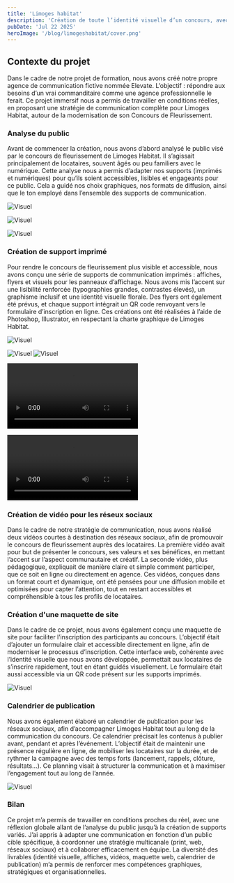 ```yaml
---
title: 'Limoges habitat'
description: 'Création de toute l’identité visuelle d’un concours, avec justification des choix graphiques'
pubDate: 'Jul 22 2025'
heroImage: '/blog/limogeshabitat/cover.png'
---
```


## Contexte du projet

Dans le cadre de notre projet de formation, nous avons créé notre propre agence de communication fictive nommée Elevate. L’objectif : répondre aux besoins d’un vrai commanditaire comme une agence professionnelle le ferait. Ce projet immersif nous a permis de travailler en conditions réelles, en proposant une stratégie de communication complète pour Limoges Habitat, autour de la modernisation de son Concours de Fleurissement.


### Analyse du public

Avant de commencer la création, nous avons d’abord analysé le public visé par le concours de fleurissement de Limoges Habitat. Il s’agissait principalement de locataires, souvent âgés ou peu familiers avec le numérique. Cette analyse nous a permis d’adapter nos supports (imprimés et numériques) pour qu’ils soient accessibles, lisibles et engageants pour ce public. Cela a guidé nos choix graphiques, nos formats de diffusion, ainsi que le ton employé dans l’ensemble des supports de communication.
<div class=" flex gap-5 mt-5 mb-10">

![Visuel](/blog/limogeshabitat/user1.png)

![Visuel](/blog/limogeshabitat/user2.png)

![Visuel](/blog/limogeshabitat/user3.png)

</div>

<section class="flex flex-col lg:flex-row my-10 gap-5 justify-center items-center">
<div class="w-full lg:w-1/2 " >

### Création de support imprimé

Pour rendre le concours de fleurissement plus visible et accessible, nous avons conçu une série de supports de communication imprimés : affiches, flyers et visuels pour les panneaux d’affichage. Nous avons mis l’accent sur une lisibilité renforcée (typographies grandes, contrastes élevés), un graphisme inclusif et une identité visuelle florale. Des flyers ont également été prévus, et chaque support intégrait un QR code renvoyant vers le formulaire d’inscription en ligne. Ces créations ont été réalisées à l’aide de Photoshop, Illustrator, en respectant la charte graphique de Limoges Habitat.

</div>

<div class="w-full lg:w-1/2 flex items-center">

![Visuel](/blog/limogeshabitat/Affiche1.jpg)

![Visuel](/blog/limogeshabitat/Affiche2.jpg)
![Visuel](/blog/limogeshabitat/Affiche3.jpg)

</div>
</section>



<section class="flex flex-col lg:flex-row my-10 gap-5 justify-center items-center">

<div class="w-full lg:w-1/2 flex items-center">


<div class="w-full">

  <video src="/blog/limogeshabitat/video2.mp4" controls title="vidéo 2" frameborder="0"></video>
</div>

<div class="w-full">
 

  <video src="/blog/limogeshabitat/video1.mp4" controls title=" 1" frameborder="0"></video>
</div>

</div>

<div class="w-full lg:w-1/2 " >

### Création de vidéo pour les réseux sociaux

Dans le cadre de notre stratégie de communication, nous avons réalisé deux vidéos courtes à destination des réseaux sociaux, afin de promouvoir le concours de fleurissement auprès des locataires. La première vidéo avait pour but de présenter le concours, ses valeurs et ses bénéfices, en mettant l’accent sur l’aspect communautaire et créatif. La seconde vidéo, plus pédagogique, expliquait de manière claire et simple comment participer, que ce soit en ligne ou directement en agence. Ces vidéos, conçues dans un format court et dynamique, ont été pensées pour une diffusion mobile et optimisées pour capter l’attention, tout en restant accessibles et compréhensible à tous les profils de locataires.


</div>


</section>


### Création d'une maquette de site 

Dans le cadre de ce projet, nous avons également conçu une maquette de site pour faciliter l’inscription des participants au concours. L’objectif était d’ajouter un formulaire clair et accessible directement en ligne, afin de moderniser le processus d’inscription. Cette interface web, cohérente avec l’identité visuelle que nous avons développée, permettait aux locataires de s’inscrire rapidement, tout en étant guidés visuellement. Le formulaire était aussi accessible via un QR code présent sur les supports imprimés.

![Visuel](/blog/limogeshabitat/maquette.png)



<section class="flex gap-5 my-10 justify-center items-center">
<div class="w-1/2">

### Calendrier de publication

Nous avons également élaboré un calendrier de publication pour les réseaux sociaux, afin d’accompagner Limoges Habitat tout au long de la communication du concours. Ce calendrier précisait les contenus à publier avant, pendant et après l’événement. L’objectif était de maintenir une présence régulière en ligne, de mobiliser les locataires sur la durée, et de rythmer la campagne avec des temps forts (lancement, rappels, clôture, résultats…). Ce planning visait à structurer la communication et à maximiser l’engagement tout au long de l’année.

</div>
<div class="w-1/2">

![Visuel](/blog/limogeshabitat/planing.png)

</div>


</section>


### Bilan 

Ce projet m’a permis de travailler en conditions proches du réel, avec une réflexion globale allant de l’analyse du public jusqu’à la création de supports variés. J’ai appris à adapter une communication en fonction d’un public cible spécifique, à coordonner une stratégie multicanale (print, web, réseaux sociaux) et à collaborer efficacement en équipe. La diversité des livrables (identité visuelle, affiches, vidéos, maquette web, calendrier de publication) m’a permis de renforcer mes compétences graphiques, stratégiques et organisationnelles.

